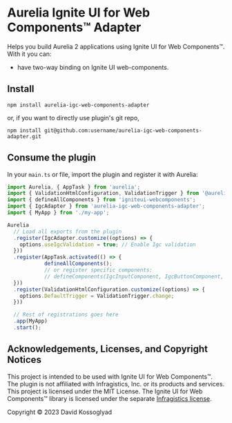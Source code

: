 # Aurelia Ignite UI for Web Components™ Adapter

Helps you build Aurelia 2 applications using Ignite UI for Web Components™. With it you can:

- have two-way binding on Ignite UI web-components.

## Install

```shell
npm install aurelia-igc-web-components-adapter
```

or, if you want to directly use plugin's git repo,

```shell
npm install git@github.com:username/aurelia-igc-web-components-adapter.git
```

## Consume the plugin

In your `main.ts` or file, import the plugin and register it with Aurelia:

```ts
import Aurelia, { AppTask } from 'aurelia';
import { ValidationHtmlConfiguration, ValidationTrigger } from '@aurelia/validation-html';
import { defineAllComponents } from 'igniteui-webcomponents';
import { IgcAdapter } from 'aurelia-igc-web-components-adapter';
import { MyApp } from './my-app';

Aurelia
  // Load all exports from the plugin
  .register(IgcAdapter.customize((options) => {
    options.useIgcValidation = true; // Enable Igc validation
  }))
  .register(AppTask.activated(() => {
            defineAllComponents();
            // or register specific components:
            // defineComponents(IgcInputComponent, IgcButtonComponent, ...);
  }))
  .register(ValidationHtmlConfiguration.customize((options) => {
    options.DefaultTrigger = ValidationTrigger.change;
  }))

  // Rest of registrations goes here
  .app(MyApp)
  .start();
```

## Acknowledgements, Licenses, and Copyright Notices

This project is intended to be used with Ignite UI for Web Components™. The plugin is not affiliated with Infragistics, Inc. or its products and services. This project is licensed under the MIT License. The Ignite UI for Web Components™ library is licensed under the separate [Infragistics license](https://www.infragistics.com/products/ignite-ui-web-components/web-components/components/general-licensing#license-agreements-in-ignite-ui-for-web-components).

Copyright © 2023 David Kossoglyad

